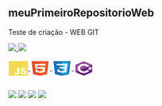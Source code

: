 ## meuPrimeiroRepositorioWeb

Teste de criação - WEB GIT 

 <div>
  <a href="https://github.com/LeonardoStuani">
  <img height="180em" src="https://github-readme-stats.vercel.app/api?username=LeonardoStuani&show_icons=true&theme=dark&include_all_commits=true&count_private=true"/>
  <img height="180em" src="https://github-readme-stats.vercel.app/api/top-langs/?username=LeonardoStuani&layout=compact&langs_count=7&theme=dracula"/>
</div>
 
 <div style="display: inline_block"><br>
  <img align="center" alt="LeoStuani-Js" height="30" width="40" src="https://raw.githubusercontent.com/devicons/devicon/master/icons/javascript/javascript-plain.svg">
  <img align="center" alt="LeoStuani-HTML" height="30" width="40" src="https://raw.githubusercontent.com/devicons/devicon/master/icons/html5/html5-original.svg">
  <img align="center" alt="LeoStuani-CSS" height="30" width="40" src="https://raw.githubusercontent.com/devicons/devicon/master/icons/css3/css3-original.svg">
  <img align="center" alt="LeoStuani-Csharp" height="30" width="40" src="https://raw.githubusercontent.com/devicons/devicon/master/icons/csharp/csharp-original.svg">
   
</div>
 
 ##                                    
                                          
  <div> 
  <a href="https://www.instagram.com/leostuani/" target="_blank"><img src="https://img.shields.io/badge/-Instagram-%23E4405F?style=for-the-badge&logo=instagram&logoColor=white" target="_blank"></a>
 	 <a href="https://discord.gg/LSG | Leo#4966" target="_blank"><img src="https://img.shields.io/badge/Discord-7289DA?style=for-the-badge&logo=discord&logoColor=white" target="_blank"></a> 
  <a href = "mailto:leo@uniplaclages.edu.com"><img src="https://img.shields.io/badge/-Gmail-%23333?style=for-the-badge&logo=gmail&logoColor=white" target="_blank"></a>
  <a href="https://www.linkedin.com/in/leonardo-stuani-godoi-b27179109/" target="_blank"><img src="https://img.shields.io/badge/-LinkedIn-%230077B5?style=for-the-badge&logo=linkedin&logoColor=white" target="_blank"></a>                                         
                                          
 
</div>

 ##

